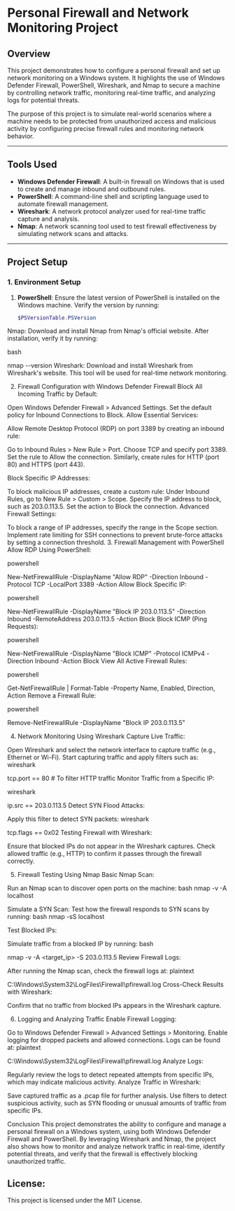 # Personal Firewall and Network Monitoring Project

## Overview

This project demonstrates how to configure a personal firewall and set up network monitoring on a Windows system. It highlights the use of Windows Defender Firewall, PowerShell, Wireshark, and Nmap to secure a machine by controlling network traffic, monitoring real-time traffic, and analyzing logs for potential threats.

The purpose of this project is to simulate real-world scenarios where a machine needs to be protected from unauthorized access and malicious activity by configuring precise firewall rules and monitoring network behavior.

---

## Tools Used

- **Windows Defender Firewall**: A built-in firewall on Windows that is used to create and manage inbound and outbound rules.
- **PowerShell**: A command-line shell and scripting language used to automate firewall management.
- **Wireshark**: A network protocol analyzer used for real-time traffic capture and analysis.
- **Nmap**: A network scanning tool used to test firewall effectiveness by simulating network scans and attacks.

---

## Project Setup

### 1. **Environment Setup**

1. **PowerShell**: Ensure the latest version of PowerShell is installed on the Windows machine. Verify the version by running:
   ```powershell
   $PSVersionTable.PSVersion
Nmap: Download and install Nmap from Nmap's official website. After installation, verify it by running:

bash

nmap --version
Wireshark: Download and install Wireshark from Wireshark's website. This tool will be used for real-time network monitoring.

2. Firewall Configuration with Windows Defender Firewall
Block All Incoming Traffic by Default:

Open Windows Defender Firewall > Advanced Settings.
Set the default policy for Inbound Connections to Block.
Allow Essential Services:

Allow Remote Desktop Protocol (RDP) on port 3389 by creating an inbound rule:

Go to Inbound Rules > New Rule > Port.
Choose TCP and specify port 3389.
Set the rule to Allow the connection.
Similarly, create rules for HTTP (port 80) and HTTPS (port 443).

Block Specific IP Addresses:

To block malicious IP addresses, create a custom rule:
Under Inbound Rules, go to New Rule > Custom > Scope.
Specify the IP address to block, such as 203.0.113.5.
Set the action to Block the connection.
Advanced Firewall Settings:

To block a range of IP addresses, specify the range in the Scope section.
Implement rate limiting for SSH connections to prevent brute-force attacks by setting a connection threshold.
3. Firewall Management with PowerShell
Allow RDP Using PowerShell:

powershell

New-NetFirewallRule -DisplayName "Allow RDP" -Direction Inbound -Protocol TCP -LocalPort 3389 -Action Allow
Block Specific IP:

powershell

New-NetFirewallRule -DisplayName "Block IP 203.0.113.5" -Direction Inbound -RemoteAddress 203.0.113.5 -Action Block
Block ICMP (Ping Requests):

powershell

New-NetFirewallRule -DisplayName "Block ICMP" -Protocol ICMPv4 -Direction Inbound -Action Block
View All Active Firewall Rules:

powershell

Get-NetFirewallRule | Format-Table -Property Name, Enabled, Direction, Action
Remove a Firewall Rule:

powershell

Remove-NetFirewallRule -DisplayName "Block IP 203.0.113.5"

4. Network Monitoring Using Wireshark
Capture Live Traffic:

Open Wireshark and select the network interface to capture traffic (e.g., Ethernet or Wi-Fi).
Start capturing traffic and apply filters such as:
wireshark

tcp.port == 80  # To filter HTTP traffic
Monitor Traffic from a Specific IP:

wireshark

ip.src == 203.0.113.5
Detect SYN Flood Attacks:

Apply this filter to detect SYN packets:
wireshark

tcp.flags == 0x02
Testing Firewall with Wireshark:

Ensure that blocked IPs do not appear in the Wireshark captures.
Check allowed traffic (e.g., HTTP) to confirm it passes through the firewall correctly.

5. Firewall Testing Using Nmap
Basic Nmap Scan:

Run an Nmap scan to discover open ports on the machine:
bash
nmap -v -A localhost

Simulate a SYN Scan:
Test how the firewall responds to SYN scans by running:
bash
nmap -sS localhost

Test Blocked IPs:

Simulate traffic from a blocked IP by running:
bash

nmap -v -A <target_ip> -S 203.0.113.5
Review Firewall Logs:

After running the Nmap scan, check the firewall logs at:
plaintext

C:\Windows\System32\LogFiles\Firewall\pfirewall.log
Cross-Check Results with Wireshark:

Confirm that no traffic from blocked IPs appears in the Wireshark capture.

6. Logging and Analyzing Traffic
Enable Firewall Logging:

Go to Windows Defender Firewall > Advanced Settings > Monitoring.
Enable logging for dropped packets and allowed connections.
Logs can be found at:
plaintext

C:\Windows\System32\LogFiles\Firewall\pfirewall.log
Analyze Logs:

Regularly review the logs to detect repeated attempts from specific IPs, which may indicate malicious activity.
Analyze Traffic in Wireshark:

Save captured traffic as a .pcap file for further analysis.
Use filters to detect suspicious activity, such as SYN flooding or unusual amounts of traffic from specific IPs.

Conclusion
This project demonstrates the ability to configure and manage a personal firewall on a Windows system, using both Windows Defender Firewall and PowerShell. By leveraging Wireshark and Nmap, the project also shows how to monitor and analyze network traffic in real-time, identify potential threats, and verify that the firewall is effectively blocking unauthorized traffic.



## License:
This project is licensed under the MIT License.
